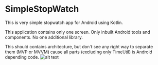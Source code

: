 # SimpleStopWatch
This is very simple stopwatch app for Android using Kotlin.

This application contains only one screen.
Only inbuilt Android tools and components. No one additional library.

This should contains architecture, but don't see any right way to separate them (MVP or MVVM) cause all parts (excluding only TimeUtil) is Android depending code.
![alt text](http://www.mercedesbenzcary.com/assets/misc/leith/mercedes-benz-cary/mr/2017/E-Class/2017-Mercedes-Benz-E-Class-main.jpg)
